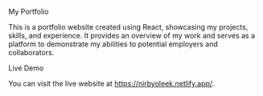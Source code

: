 My Portfolio

This is a portfolio website created using React, showcasing my projects, skills, and experience. It provides an overview of my work and serves as a platform to demonstrate my abilities to potential employers and collaborators.

Live Demo

You can visit the live website at https://nirbyoleek.netlify.app/.
